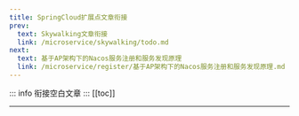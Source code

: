 ```yaml
---
title: SpringCloud扩展点文章衔接
prev:
  text: Skywalking文章衔接
  link: /microservice/skywalking/todo.md
next:
  text: 基于AP架构下的Nacos服务注册和服务发现原理
  link: /microservice/register/基于AP架构下的Nacos服务注册和服务发现原理.md
---
```

::: info
衔接空白文章
:::
[[toc]]
***